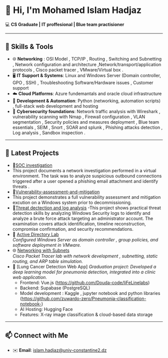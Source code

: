 # 👋 Hi, I'm Mohamed Islam Hadjaz  

💻 **CS Graduate | IT proffesional | Blue team practisioner**  

---

## 🔧 Skills & Tools
- 🌐 **Networking** : OSI Model , TCP/IP , Routing , Switching and Subnetting , Network configuration and architecture ,Network/transport/application protocols , Cisco packet tracer , VMware/Virtual box .
- 🖥️ **IT Support & Systems**: Linux and Windows Server (Domain controller, GPO , SSH) , Troubleshooting Software/Hardware issues , Customer support 
- ☁️ **Cloud Platforms**: Azure fundemantals and oracle cloud infrastructure 
- 🐍 **Development & Automation**: Python (networking, automation scripts) , full-stack web development and hosting
- 🔐 **Cybersecurity foundations**: Network traffic analysis with Wireshark , vulnerability scanning with Nmap , Firewall configuration , VLAN segmentation , Security policies and measures deployment , Blue team essentials , SEIM , Snort , SOAR and splunk , Phishing attacks detection , Log analysis , Sandbox inspection .

---

## 📂 Latest Projects
- 🔐[SOC investigation](https://github.com/zuwardo-zero/Traffic-analysis-and-SOC-investigation-)
- This project documents a network investigation performed in a virtual environment. The task was to analyze suspicious outbound connections triggered after a user opened a phishing    email attachment and identify threats .
- 🔐[Vulnerability-assessment-and-mitigation](https://github.com/zuwardo-zero/Vulnerability-assessment-and-mitigation)
- This project demonstrates a full vulnerability assessment and mitigation excution on a Windows system prior to decommissioning.
- 🔐[Threat dectection and log analysis](https://github.com/zuwardo-zero/Threat-detection)
-This project shows practical threat detection skills by analyzing Windows Security logs to identify and analyze a brute force attack targeting an administrator account. The examination covers attack identification, timeline reconstruction, compromise confirmation, and security recommendations.
- 📡 [Active Directory  Lab](https://github.com/zuwardo-zero/Active-directory-experimentations-with-VMware)  
  *Configured Windows Server as domain controller , group policies, and software deployment in VMware.*
- 🌐 [Networking with Subnets](https://github.com/zuwardo-zero/Network-segmentation-and-static-configuration--cisco-packet-tracer-)  
  *Cisco Packet Tracer lab with network development , subnetting, static routing, and ARP table simulation.*
- 🧠 [Lung Cancer Detection Web App] 
  *Graduation project: Developed a deep learning model for pneumonia detection, integrated into a clinic web application.*  
  - Frontend: Vue.js  (https://github.com/Douda-code/liFeLinelabs)
  - Backend: Supabase (PostgreSQL)
  - Model development : Kaggle , jupyter notebook and python libraries (https://github.com/zuwardo-zero/Pneumonia-classification-notebook-)
  - AI Hosting: Hugging Face  
  - Features: X-ray image classification & cloud-based data storage

---

## 📫 Connect with Me
- ✉️ **Email**: islam.hadjaz@univ-constantine2.dz 
